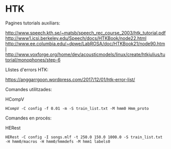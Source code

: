 # HTK

Pagines tutorials auxiliars:

http://www.speech.kth.se/~matsb/speech_rec_course_2003/htk_tutorial.pdf
http://www1.icsi.berkeley.edu/Speech/docs/HTKBook/node22.html
http://www.ee.columbia.edu/~dpwe/LabROSA/doc/HTKBook21/node90.html
http://www.voxforge.org/home/dev/acousticmodels/linux/create/htkjulius/tutorial/monophones/step-6

Llistes d'errors HTK:

https://anggarrgoon.wordpress.com/2017/12/01/htk-error-list/

Comandes utilitzades:

HCompV 

    HCompV -C config -f 0.01 -m -S train_list.txt -M hmm0 Hmm_proto

Comandes en procés:

HERest

    HERest -C config -I songs.mlf -t 250.0 150.0 1000.0 -S train_list.txt -H hmm0/macros -H hmm0/hmmdefs -M hmm1 labels0
